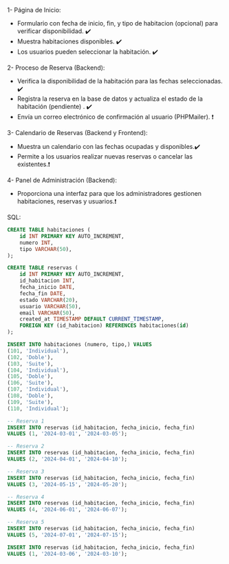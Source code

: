 1- Página de Inicio:

- Formulario con fecha de inicio, fin, y tipo de habitacion (opcional) para verificar disponibilidad. ✔️
- Muestra habitaciones disponibles. ✔️
- Los usuarios pueden seleccionar la habitación. ✔️

2- Proceso de Reserva (Backend):

- Verifica la disponibilidad de la habitación para las fechas seleccionadas. ✔️
- Registra la reserva en la base de datos y actualiza el estado de la habitación (pendiente) . ✔️
- Envía un correo electrónico de confirmación al usuario (PHPMailer). ❗

3- Calendario de Reservas (Backend y Frontend):

- Muestra un calendario con las fechas ocupadas y disponibles.✔️
- Permite a los usuarios realizar nuevas reservas o cancelar las existentes.❗

4- Panel de Administración (Backend):

- Proporciona una interfaz para que los administradores gestionen habitaciones, reservas y usuarios.❗

SQL:

```sql
CREATE TABLE habitaciones (
    id INT PRIMARY KEY AUTO_INCREMENT,
    numero INT,
    tipo VARCHAR(50),
);

CREATE TABLE reservas (
    id INT PRIMARY KEY AUTO_INCREMENT,
    id_habitacion INT,
    fecha_inicio DATE,
    fecha_fin DATE,
    estado VARCHAR(20),
    usuario VARCHAR(50),
    email VARCHAR(50),
    created_at TIMESTAMP DEFAULT CURRENT_TIMESTAMP,
    FOREIGN KEY (id_habitacion) REFERENCES habitaciones(id)
);

INSERT INTO habitaciones (numero, tipo,) VALUES
(101, 'Individual'),
(102, 'Doble'),
(103, 'Suite'),
(104, 'Individual'),
(105, 'Doble'),
(106, 'Suite'),
(107, 'Individual'),
(108, 'Doble'),
(109, 'Suite'),
(110, 'Individual');

-- Reserva 1
INSERT INTO reservas (id_habitacion, fecha_inicio, fecha_fin)
VALUES (1, '2024-03-01', '2024-03-05');

-- Reserva 2
INSERT INTO reservas (id_habitacion, fecha_inicio, fecha_fin)
VALUES (2, '2024-04-01', '2024-04-10');

-- Reserva 3
INSERT INTO reservas (id_habitacion, fecha_inicio, fecha_fin)
VALUES (3, '2024-05-15', '2024-05-20');

-- Reserva 4
INSERT INTO reservas (id_habitacion, fecha_inicio, fecha_fin)
VALUES (4, '2024-06-01', '2024-06-07');

-- Reserva 5
INSERT INTO reservas (id_habitacion, fecha_inicio, fecha_fin)
VALUES (5, '2024-07-01', '2024-07-15');

INSERT INTO reservas (id_habitacion, fecha_inicio, fecha_fin)
VALUES (1, '2024-03-06', '2024-03-10');

```
